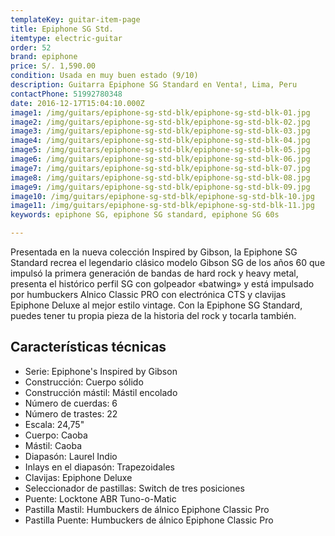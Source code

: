 ```yaml
---
templateKey: guitar-item-page
title: Epiphone SG Std.
itemtype: electric-guitar
order: 52
brand: epiphone
price: S/. 1,590.00
condition: Usada en muy buen estado (9/10)
description: Guitarra Epiphone SG Standard en Venta!, Lima, Peru
contactPhone: 51992780348
date: 2016-12-17T15:04:10.000Z
image1: /img/guitars/epiphone-sg-std-blk/epiphone-sg-std-blk-01.jpg
image2: /img/guitars/epiphone-sg-std-blk/epiphone-sg-std-blk-02.jpg
image3: /img/guitars/epiphone-sg-std-blk/epiphone-sg-std-blk-03.jpg
image4: /img/guitars/epiphone-sg-std-blk/epiphone-sg-std-blk-04.jpg
image5: /img/guitars/epiphone-sg-std-blk/epiphone-sg-std-blk-05.jpg
image6: /img/guitars/epiphone-sg-std-blk/epiphone-sg-std-blk-06.jpg
image7: /img/guitars/epiphone-sg-std-blk/epiphone-sg-std-blk-07.jpg
image8: /img/guitars/epiphone-sg-std-blk/epiphone-sg-std-blk-08.jpg
image9: /img/guitars/epiphone-sg-std-blk/epiphone-sg-std-blk-09.jpg
image10: /img/guitars/epiphone-sg-std-blk/epiphone-sg-std-blk-10.jpg
image11: /img/guitars/epiphone-sg-std-blk/epiphone-sg-std-blk-11.jpg
keywords: epiphone SG, epiphone SG standard, epiphone SG 60s

---
```

Presentada en la nueva colección Inspired by Gibson, la Epiphone SG Standard recrea el legendario clásico modelo Gibson SG de los años 60 que impulsó la primera generación de bandas de hard rock y heavy metal, presenta el histórico perfil SG con golpeador «batwing» y está impulsado por humbuckers Alnico Classic PRO con electrónica CTS y clavijas Epiphone Deluxe al mejor estilo vintage. Con la Epiphone SG Standard, puedes tener tu propia pieza de la historia del rock y tocarla también.

## Características técnicas

* Serie: Epiphone's Inspired by Gibson
* Construcción: Cuerpo sólido
* Construcción mástil: Mástil encolado
* Número de cuerdas: 6
* Número de trastes: 22
* Escala: 24,75"
* Cuerpo: Caoba
* Mástil: Caoba
* Diapasón: Laurel Indio
* Inlays en el diapasón: Trapezoidales
* Clavijas: Epiphone Deluxe
* Seleccionador de pastillas: Switch de tres posiciones
* Puente: Locktone ABR Tuno-o-Matic
* Pastilla Mastil: Humbuckers de álnico Epiphone Classic Pro
* Pastilla Puente: Humbuckers de álnico Epiphone Classic Pro